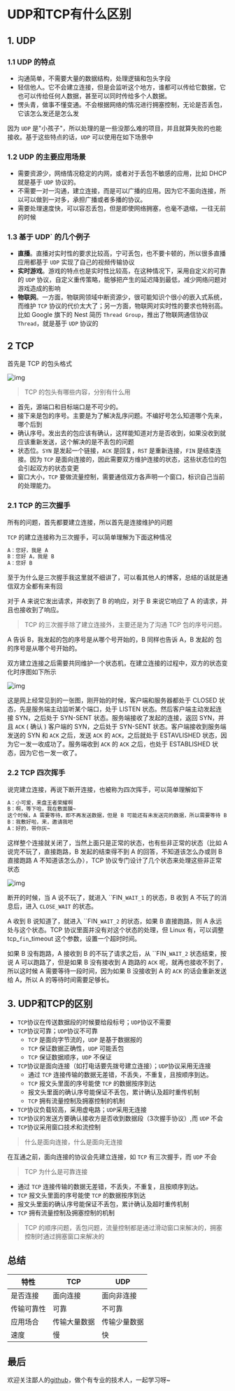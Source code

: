# UDP和TCP有什么区别

## 1. UDP

### 1.1 UDP 的特点

- 沟通简单，不需要大量的数据结构，处理逻辑和包头字段
- 轻信他人。它不会建立连接，但是会监听这个地方，谁都可以传给它数据，它也可以传给任何人数据，甚至可以同时传给多个人数据。
- 愣头青，做事不懂变通。不会根据网络的情况进行拥塞控制，无论是否丢包，它该怎么发还是怎么发

因为 `UDP` 是"小孩子"，所以处理的是一些没那么难的项目，并且就算失败的也能接收。基于这些特点的话，`UDP` 可以使用在如下场景中

### 1.2 UDP 的主要应用场景

- 需要资源少，网络情况稳定的内网，或者对于丢包不敏感的应用，比如 DHCP 就是基于 `UDP` 协议的。
- 不需要一对一沟通，建立连接，而是可以广播的应用。因为它不面向连接，所以可以做到一对多，承担广播或者多播的协议。
- 需要处理速度快，可以容忍丢包，但是即使网络拥塞，也毫不退缩，一往无前的时候

### 1.3 基于 UDP` 的几个例子

- **直播**。直播对实时性的要求比较高，宁可丢包，也不要卡顿的，所以很多直播应用都基于 `UDP` 实现了自己的视频传输协议
- **实时游戏**。游戏的特点也是实时性比较高，在这种情况下，采用自定义的可靠的 `UDP` 协议，自定义重传策略，能够把产生的延迟降到最低，减少网络问题对游戏造成的影响
- **物联网**。一方面，物联网领域中断资源少，很可能知识个很小的嵌入式系统，而维护 `TCP` 协议的代价太大了；另一方面，物联网对实时性的要求也特别高。比如 Google 旗下的 Nest 简历 `Thread Group`，推出了物联网通信协议 `Thread`，就是基于 `UDP` 协议的

## 2 TCP

首先是 TCP 的包头格式

![img](https://static001.geekbang.org/resource/image/a7/bf/a795461effcce686a43f48e094c9adbf.jpg)

> TCP 的包头有哪些内容，分别有什么用

- 首先，源端口和目标端口是不可少的。
- 接下来是包的序号。主要是为了解决乱序问题。不编好号怎么知道哪个先来，哪个后到
- 确认序号。发出去的包应该有确认，这样能知道对方是否收到，如果没收到就应该重新发送，这个解决的是不丢包的问题
- 状态位。`SYN` 是发起一个链接，`ACK` 是回复，`RST` 是重新连接，`FIN` 是结束连接。因为 `TCP` 是面向连接的，因此需要双方维护连接的状态，这些状态位的包会引起双方的状态变更
- 窗口大小，`TCP` 要做流量控制，需要通信双方各声明一个窗口，标识自己当前的处理能力。

### 2.1 TCP 的三次握手

所有的问题，首先都要建立连接，所以首先是连接维护的问题

`TCP` 的建立连接称为三次握手，可以简单理解为下面这种情况

```html
A：您好，我是 A
B：您好 A，我是 B
A：您好 B
```

至于为什么是三次握手我这里就不细讲了，可以看其他人的博客，总结的话就是通信双方全都有来有回

对于 A 来说它发出请求，并收到了 B 的响应，对于 B 来说它响应了 A 的请求，并且也接收到了响应。

> TCP 的三次握手除了建立连接外，主要还是为了沟通 TCP 包的序号问题。

A 告诉 B，我发起的包的序号是从哪个号开始的，B 同样也告诉 A，B 发起的 包的序号是从哪个号开始的。

双方建立连接之后需要共同维护一个状态机，在建立连接的过程中，双方的状态变化时序图如下所示

![img](https://static001.geekbang.org/resource/image/66/a2/666d7d20aa907d8317af3770411f5aa2.jpg)

这是网上经常见到的一张图，刚开始的时候，客户端和服务器都处于 CLOSED 状态，先是服务端主动监听某个端口，处于 LISTEN 状态。然后客户端主动发起连接 SYN，之后处于 SYN-SENT 状态。服务端接收了发起的连接，返回 SYN，并且 `ACK` ( 确认 ) 客户端的 SYN，之后处于 SYN-SENT 状态。客户端接收到服务端发送的 SYN 和 `ACK` 之后，发送 `ACK` 的 `ACK`，之后就处于 ESTAVLISHED 状态，因为它一发一收成功了。服务端收到 `ACK` 的 `ACK` 之后，也处于 ESTABLISHED 状态，因为它也一发一收了。

### 2.2 TCP 四次挥手

说完建立连接，再说下断开连接，也被称为四次挥手，可以简单理解如下

```html
A：小可爱，来盘王者荣耀啊
B：啊，等下哈，我在敷面膜~
这个时候，A 需要等待，即不再发送数据，但是 B 可能还有未发送完的数据，所以需要等待 B 也主动关闭。
B：我敷好啦，来，邀请我吧
A：好的，带你灰~
```

这样整个连接就关闭了，当然上面只是正常的状态，也有些非正常的状态（比如 A 说完不玩了，直接跑路，B 发起的结束得不到 A 的回答，不知道该怎么办或则 B 直接跑路 A 不知道该怎么办），TCP 协议专门设计了几个状态来处理这些非正常状态

![img](https://static001.geekbang.org/resource/image/1f/11/1f6a5e17b34f00d28722428b7b8ccb11.jpg)

断开的时候，当 A 说不玩了，就进入 ``FIN`_WAIT_1` 的状态，B 收到 A 不玩了的消息后，进入 `CLOSE_WAIT` 的状态。

A 收到 B 说知道了，就进入 ``FIN`_WAIT_2` 的状态，如果 B 直接跑路，则 A 永远处与这个状态。TCP 协议里面并没有对这个状态的处理，但 Linux 有，可以调整 tcp_`fin`_timeout 这个参数，设置一个超时时间。

如果 B 没有跑路，A 接收到 B 的不玩了请求之后，从 ``FIN`_WAIT_2` 状态结束，按说 A 可以跑路了，但是如果 B 没有接收到 A 跑路的 `ACK` 呢，就再也接收不到了，所以这时候 A 需要等待一段时间，因为如果 B 没接收到 A 的 `ACK` 的话会重新发送给 A，所以 A 的等待时间需要足够长。

## 3. UDP和TCP的区别

- `TCP`协议在传送数据段的时候要给段标号；`UDP`协议不需要
- `TCP`协议可靠；`UDP`协议不可靠
  - `TCP` 是面向字节流的，`UDP` 是基于数据报的
  - `TCP` 保证数据正确性，`UDP` 可能丢包
  - `TCP` 保证数据顺序，`UDP` 不保证
- `TCP`协议是面向连接（如打电话要先拨号建立连接）；`UDP`协议采用无连接
  - 通过 `TCP` 连接传输的数据无差错，不丢失，不重复，且按顺序到达。
  - `TCP` 报文头里面的序号能使 `TCP` 的数据按序到达
  - 报文头里面的确认序号能保证不丢包，累计确认及超时重传机制
  - `TCP` 拥有流量控制及拥塞控制的机制
- `TCP`协议负载较高，采用虚电路；`UDP`采用无连接
- `TCP`协议的发送方要确认接收方是否收到数据段（3次握手协议）,而 `UDP` 不会
- `TCP`协议采用窗口技术和流控制

> 什么是面向连接，什么是面向无连接

在互通之前，面向连接的协议会先建立连接，如 `TCP` 有三次握手，而 `UDP` 不会

> TCP 为什么是可靠连接

- 通过 `TCP` 连接传输的数据无差错，不丢失，不重复，且按顺序到达。
- `TCP` 报文头里面的序号能使 `TCP` 的数据按序到达
- 报文头里面的确认序号能保证不丢包，累计确认及超时重传机制
- `TCP` 拥有流量控制及拥塞控制的机制

> TCP 的顺序问题，丢包问题，流量控制都是通过滑动窗口来解决的，拥塞控制时通过拥塞窗口来解决的

## 总结

| 特性 | TCP | UDP |
| ---- | ---- | ---- |
| 是否连接 | 面向连接 | 面向非连接 |
| 传输可靠性 | 可靠 | 不可靠 |
| 应用场合 | 传输大量数据 | 传输少量数据 |
| 速度 | 慢 | 快 |

## 最后

欢迎关注鄙人的[github](https://github.com/GolderBrother)，做个有专业的技术人，一起学习呀~
 
 <comment/> 
 